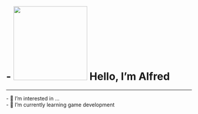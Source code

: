 <h1> <strong>- <img src="https://media.tenor.com/SNL9_xhZl9oAAAAi/waving-hand-joypixels.gif" width = "200"> Hello, I’m Alfred </strong></h1>
<hr>
- 👀 I’m interested in ...
<br>
- 🌱 I’m currently learning game development

<!---
LeavingPython33/LeavingPython33 is a ✨ special ✨ repository because its `README.md` (this file) appears on your GitHub profile.
You can click the Preview link to take a look at your changes.
--->

